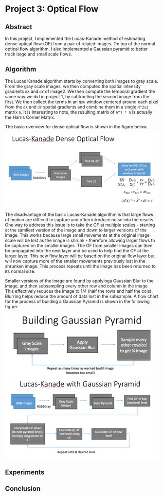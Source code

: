 # Project 3: Optical Flow

## Abstract
In this project, I implemented the Lucas-Kanade method of estimating dense 
optical flow (OF) from a pair of related images. On top of the normal optical flow
algorithm, I also implemented a Gaussian pyramid to better track large and small 
scale flows. 

## Algorithm

The Lucas Kanade algorithm starts by converting both images to gray scale. From 
the gray scale images, we then computed the spatial intensity gradients `dX` 
and `dY` of image2. We then compute the temporal gradient the same way we did in 
project 1, by subtracting the second image from the first. We then collect the 
terms in an `NxN` window centered around each pixel from the `dX` and `dY` 
spatial gradients and combine them in a single `N^2x2` matrix `A`. It is 
interesting to note, the resulting matrix of `A^T * A` is actually the Harris 
Corner Matrix. 

The basic overview for dense optical flow is shown in the figure below. 

![Lucas Kanade Dense Optical Flow](resources/LucasKanadeFlow.png)

The disadvantage of the basic Lucas-Kanade algorithm is that large flows of 
motion are difficult to capture and often introduce noise into the results. One
way to address this issue is to take the OF at multiple scales - starting at 
the samllest version of the image and down to larger versions of the image. This
works because large small movements at the original image scale will be lost as 
the image is shrunk - therefore allowing larger flows to be captured on the 
smaller images. The OF from smaller images can then be propagated into the next 
layer and be used to help find the OF at the larger layer. This new flow layer 
will be based on the original flow layer but will now capture more of the smaller
movements previously lost in the shrunken image. This process repeats until
the image has been returned to its normal size.

Smaller versions of the image are found by applyinga Gaussian Blur to the image,
and then subsampling every other row and column in the image. This effectively 
reduces the image to 1/4 (half the rows and half the cols). Blurring helps reduce
the amount of data lost in the subsample. A flow chart for the process of building
a Gaussian Pyramid is shown in the following figure.

![Building a Gaussian Pyramid](resources/BuildingPyramid.png)
![Dense Optical Flow with Pyramids](resources/LucasKanadePyramid.png)

## Experiments
## Conclusion
